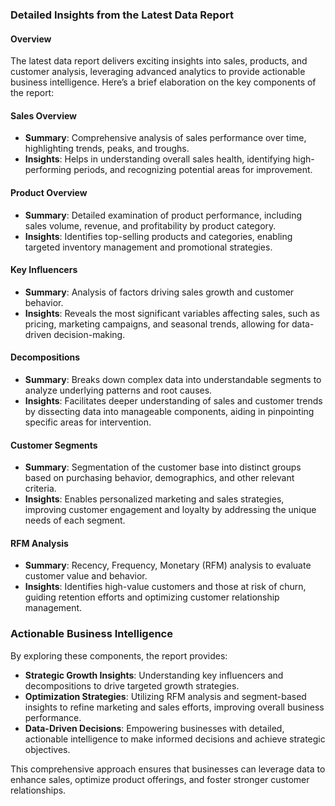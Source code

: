 ### Detailed Insights from the Latest Data Report

#### Overview

The latest data report delivers exciting insights into sales, products, and customer analysis, leveraging advanced analytics to provide actionable business intelligence. Here’s a brief elaboration on the key components of the report:

#### Sales Overview
- **Summary**: Comprehensive analysis of sales performance over time, highlighting trends, peaks, and troughs.
- **Insights**: Helps in understanding overall sales health, identifying high-performing periods, and recognizing potential areas for improvement.

#### Product Overview
- **Summary**: Detailed examination of product performance, including sales volume, revenue, and profitability by product category.
- **Insights**: Identifies top-selling products and categories, enabling targeted inventory management and promotional strategies.

#### Key Influencers
- **Summary**: Analysis of factors driving sales growth and customer behavior.
- **Insights**: Reveals the most significant variables affecting sales, such as pricing, marketing campaigns, and seasonal trends, allowing for data-driven decision-making.

#### Decompositions
- **Summary**: Breaks down complex data into understandable segments to analyze underlying patterns and root causes.
- **Insights**: Facilitates deeper understanding of sales and customer trends by dissecting data into manageable components, aiding in pinpointing specific areas for intervention.

#### Customer Segments
- **Summary**: Segmentation of the customer base into distinct groups based on purchasing behavior, demographics, and other relevant criteria.
- **Insights**: Enables personalized marketing and sales strategies, improving customer engagement and loyalty by addressing the unique needs of each segment.

#### RFM Analysis
- **Summary**: Recency, Frequency, Monetary (RFM) analysis to evaluate customer value and behavior.
- **Insights**: Identifies high-value customers and those at risk of churn, guiding retention efforts and optimizing customer relationship management.

### Actionable Business Intelligence

By exploring these components, the report provides:
- **Strategic Growth Insights**: Understanding key influencers and decompositions to drive targeted growth strategies.
- **Optimization Strategies**: Utilizing RFM analysis and segment-based insights to refine marketing and sales efforts, improving overall business performance.
- **Data-Driven Decisions**: Empowering businesses with detailed, actionable intelligence to make informed decisions and achieve strategic objectives.

This comprehensive approach ensures that businesses can leverage data to enhance sales, optimize product offerings, and foster stronger customer relationships.
